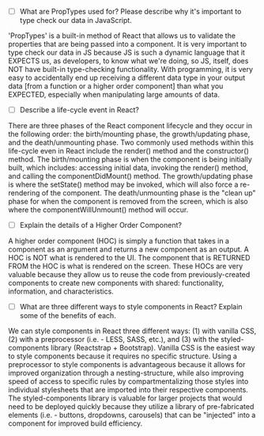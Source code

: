 
- [ ] What are PropTypes used for? Please describe why it's important to type check our data in JavaScript.


'PropTypes' is a built-in method of React that allows us to validate the properties that are being passed into a component. It is very important to type check our data in JS because JS is such a dynamic language that it EXPECTS us, as developers, to know what we're doing, so JS, itself, does NOT have built-in type-checking functionality. With programming, it is very easy to accidentally end up receiving a different data type in your output data [from a function or a higher order component] than what you EXPECTED, especially when manipulating large amounts of data.



- [ ] Describe a life-cycle event in React?


There are three phases of the React component lifecycle and they occur in the following order: the birth/mounting phase, the growth/updating phase, and the death/unmounting phase. Two commonly used methods within this life-cycle even in React include the render() method and the constructor() method. The birth/mounting phase is when the component is being initially built, which includes: accessing initial data, invoking the render() method, and calling the componentDidMount() method. The growth/updating phase is where the setState() method may be invoked, which will also force a re-rendering of the component. The death/unmounting phase is the "clean up" phase for when the component is removed from the screen, which is also where the componentWillUnmount() method will occur.


- [ ] Explain the details of a Higher Order Component?


A higher order component (HOC) is simply a function that takes in a component as an argument and returns a new component as an output. A HOC is NOT what is rendered to the UI. The component that is RETURNED FROM the HOC is what is rendered on the screen. These HOCs are very valuable because they allow us to reuse the code from previously-created components to create new components with shared: functionality, information, and characteristics.



- [ ] What are three different ways to style components in React? Explain some of the benefits of each.

We can style components in React three different ways: (1) with vanilla CSS, (2) with a preprocessor (i.e. - LESS, SASS, etc.), and (3) with the styled-components library (Reactstrap + Bootstrap). Vanilla CSS is the easiest way to style components because it requires no specific structure. Using a preprocessor to style components is advantageous because it allows for improved organization through a nesting-structure, while also improving speed of access to specific rules by compartmentalizing those styles into individual stylesheets that are imported into their respective components. The styled-components library is valuable for larger projects that would need to be deployed quickly because they utilize a library of pre-fabricated elements (i.e. - buttons, dropdowns, carousels) that can be "injected" into a component for improved build efficiency.